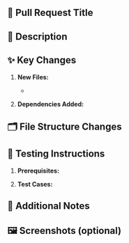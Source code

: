 ## 🔀 **Pull Request Title**  

## 📌 **Description**

<!-- Explain the changes in this PR -->

## ✨ **Key Changes**  
1. **New Files:**  
   -  <!--`.env.example`: Environment variables template >

2. **Modified Files:**  
   -  <!--`package.json`: Axios added -->

3. **Dependencies Added:**  
   <!--```bash
    axios "^11.10.0"
   ``` -->

## 🗂️ **File Structure Changes**  
<!-- ```diff
src/
+ .env.example
``` -->

## 🧪 **Testing Instructions**
1. **Prerequisites:**  

2. **Test Cases:** 

## 📝 Additional Notes


## 🖼️ Screenshots (optional)

